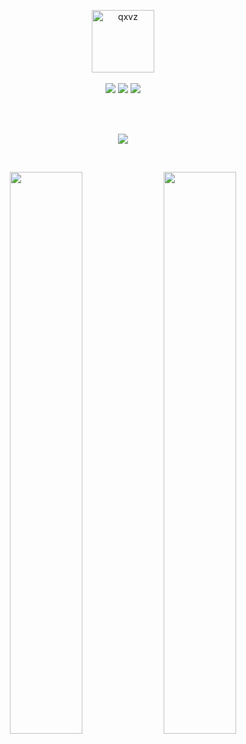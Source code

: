 <p align="center">
  <img src="https://github.com/user-attachments/assets/41edba29-61c0-4dee-ab90-44708c1d87b0" alt="qxvz" style="width: 100px; height: 100px;">
  <br>
  <br>
  <img src="https://img.shields.io/badge/Python-3776AB?style=for-the-badge&logo=python&logoColor=white">
  <img src="https://img.shields.io/badge/Lua-2C2D72?style=for-the-badge&logo=lua&logoColor=white">
  <img src="https://img.shields.io/badge/C++-00599C?style=for-the-badge&logo=cplusplus&logoColor=white">
</p>

<br>
<br>

<p align="center">
  <img src="https://github-readme-activity-graph.vercel.app/graph?username=qxvz&theme=tokyo-night" />
</p>
<br>
<p align="center">
  <img src="https://github-readme-stats.vercel.app/api?username=qxvz&show_icons=true&theme=tokyonight" width="48%" />
  <img src="https://streak-stats.demolab.com/?user=qxvz&theme=tokyonight" width="48%" />
</p>
